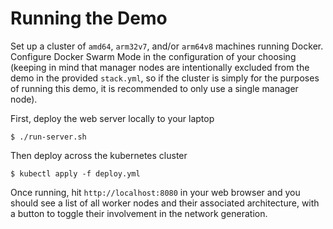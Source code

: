 # Running the Demo

Set up a cluster of `amd64`, `arm32v7`, and/or `arm64v8` machines running Docker.  Configure Docker Swarm Mode in the configuration of your choosing (keeping in mind that manager nodes are intentionally excluded from the demo in the provided `stack.yml`, so if the cluster is simply for the purposes of running this demo, it is recommended to only use a single manager node).

First, deploy the web server locally to your laptop

```console
$ ./run-server.sh
```

Then deploy across the kubernetes cluster

```console
$ kubectl apply -f deploy.yml
```

Once running, hit `http://localhost:8080` in your web browser and you should see a list of all worker nodes and their associated architecture, with a button to toggle their involvement in the network generation.

